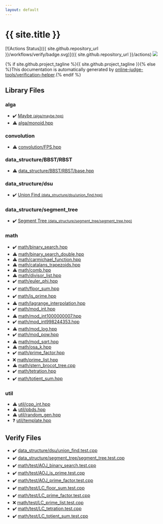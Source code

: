 ```yaml
---
layout: default
---
```


<!-- mathjax config similar to math.stackexchange -->
<script type="text/javascript" async
  src="https://cdnjs.cloudflare.com/ajax/libs/mathjax/2.7.5/MathJax.js?config=TeX-MML-AM_CHTML">
</script>
<script type="text/x-mathjax-config">
  MathJax.Hub.Config({
    TeX: { equationNumbers: { autoNumber: "AMS" }},
    tex2jax: {
      inlineMath: [ ['$','$'] ],
      processEscapes: true
    },
    "HTML-CSS": { matchFontHeight: false },
    displayAlign: "left",
    displayIndent: "2em"
  });
</script>

<script type="text/javascript" src="https://cdnjs.cloudflare.com/ajax/libs/jquery/3.4.1/jquery.min.js"></script>
<script src="https://cdn.jsdelivr.net/npm/jquery-balloon-js@1.1.2/jquery.balloon.min.js" integrity="sha256-ZEYs9VrgAeNuPvs15E39OsyOJaIkXEEt10fzxJ20+2I=" crossorigin="anonymous"></script>
<script type="text/javascript" src="assets/js/copy-button.js"></script>
<link rel="stylesheet" href="assets/css/copy-button.css" />


# {{ site.title }}

[![Actions Status]({{ site.github.repository_url }}/workflows/verify/badge.svg)]({{ site.github.repository_url }}/actions)
<a href="{{ site.github.repository_url }}"><img src="https://img.shields.io/github/last-commit/{{ site.github.owner_name }}/{{ site.github.repository_name }}" /></a>

{% if site.github.project_tagline %}{{ site.github.project_tagline }}{% else %}This documentation is automatically generated by <a href="https://github.com/online-judge-tools/verification-helper">online-judge-tools/verification-helper</a>.{% endif %}

## Library Files

<div id="e6f47b8acce0ca7627e3018b3efad838"></div>

### alga

* :heavy_check_mark: <a href="library/alga/maybe.hpp.html">Maybe <small>(alga/maybe.hpp)</small></a>
* :warning: <a href="library/alga/monoid.hpp.html">alga/monoid.hpp</a>


<div id="a9595c1c24c33b16056d2ad07e71682d"></div>

### convolution

* :warning: <a href="library/convolution/FPS.hpp.html">convolution/FPS.hpp</a>


<div id="b51445282e2a71a807e91edd8070e8ad"></div>

### data_structure/BBST/RBST

* :warning: <a href="library/data_structure/BBST/RBST/base.hpp.html">data_structure/BBST/RBST/base.hpp</a>


<div id="7490ac1138b0c79126fd7a453fe0bd8b"></div>

### data_structure/dsu

* :heavy_check_mark: <a href="library/data_structure/dsu/union_find.hpp.html">Union Find <small>(data_structure/dsu/union_find.hpp)</small></a>


<div id="fba856dbe1aaa5374a50a27f6dcea717"></div>

### data_structure/segment_tree

* :heavy_check_mark: <a href="library/data_structure/segment_tree/segment_tree.hpp.html">Segment Tree <small>(data_structure/segment_tree/segment_tree.hpp)</small></a>


<div id="7e676e9e663beb40fd133f5ee24487c2"></div>

### math

* :heavy_check_mark: <a href="library/math/binary_search.hpp.html">math/binary_search.hpp</a>
* :warning: <a href="library/math/binary_search_double.hpp.html">math/binary_search_double.hpp</a>
* :warning: <a href="library/math/carmichael_function.hpp.html">math/carmichael_function.hpp</a>
* :warning: <a href="library/math/catalans_trapezoids.hpp.html">math/catalans_trapezoids.hpp</a>
* :warning: <a href="library/math/comb.hpp.html">math/comb.hpp</a>
* :warning: <a href="library/math/divisor_list.hpp.html">math/divisor_list.hpp</a>
* :heavy_check_mark: <a href="library/math/euler_phi.hpp.html">math/euler_phi.hpp</a>
* :heavy_check_mark: <a href="library/math/floor_sum.hpp.html">math/floor_sum.hpp</a>
* :heavy_check_mark: <a href="library/math/is_prime.hpp.html">math/is_prime.hpp</a>
* :warning: <a href="library/math/lagrange_interpolation.hpp.html">math/lagrange_interpolation.hpp</a>
* :heavy_check_mark: <a href="library/math/mod_int.hpp.html">math/mod_int.hpp</a>
* :warning: <a href="library/math/mod_int1000000007.hpp.html">math/mod_int1000000007.hpp</a>
* :heavy_check_mark: <a href="library/math/mod_int998244353.hpp.html">math/mod_int998244353.hpp</a>
* :warning: <a href="library/math/mod_log.hpp.html">math/mod_log.hpp</a>
* :heavy_check_mark: <a href="library/math/mod_pow.hpp.html">math/mod_pow.hpp</a>
* :warning: <a href="library/math/mod_sqrt.hpp.html">math/mod_sqrt.hpp</a>
* :warning: <a href="library/math/osa_k.hpp.html">math/osa_k.hpp</a>
* :heavy_check_mark: <a href="library/math/prime_factor.hpp.html">math/prime_factor.hpp</a>
* :x: <a href="library/math/prime_list.hpp.html">math/prime_list.hpp</a>
* :warning: <a href="library/math/stern_brocot_tree.cpp.html">math/stern_brocot_tree.cpp</a>
* :heavy_check_mark: <a href="library/math/tetration.hpp.html">math/tetration.hpp</a>
* :heavy_check_mark: <a href="library/math/totient_sum.hpp.html">math/totient_sum.hpp</a>


<div id="05c7e24700502a079cdd88012b5a76d3"></div>

### util

* :warning: <a href="library/util/cpp_int.hpp.html">util/cpp_int.hpp</a>
* :warning: <a href="library/util/pbds.hpp.html">util/pbds.hpp</a>
* :warning: <a href="library/util/random_gen.hpp.html">util/random_gen.hpp</a>
* :question: <a href="library/util/template.hpp.html">util/template.hpp</a>


## Verify Files

* :heavy_check_mark: <a href="verify/data_structure/dsu/union_find.test.cpp.html">data_structure/dsu/union_find.test.cpp</a>
* :heavy_check_mark: <a href="verify/data_structure/segment_tree/segment_tree.test.cpp.html">data_structure/segment_tree/segment_tree.test.cpp</a>
* :heavy_check_mark: <a href="verify/math/test/AOJ_binary_search.test.cpp.html">math/test/AOJ_binary_search.test.cpp</a>
* :heavy_check_mark: <a href="verify/math/test/AOJ_is_prime.test.cpp.html">math/test/AOJ_is_prime.test.cpp</a>
* :heavy_check_mark: <a href="verify/math/test/AOJ_prime_factor.test.cpp.html">math/test/AOJ_prime_factor.test.cpp</a>
* :heavy_check_mark: <a href="verify/math/test/LC_floor_sum.test.cpp.html">math/test/LC_floor_sum.test.cpp</a>
* :heavy_check_mark: <a href="verify/math/test/LC_prime_factor.test.cpp.html">math/test/LC_prime_factor.test.cpp</a>
* :x: <a href="verify/math/test/LC_prime_list.test.cpp.html">math/test/LC_prime_list.test.cpp</a>
* :heavy_check_mark: <a href="verify/math/test/LC_tetration.test.cpp.html">math/test/LC_tetration.test.cpp</a>
* :heavy_check_mark: <a href="verify/math/test/LC_totient_sum.test.cpp.html">math/test/LC_totient_sum.test.cpp</a>


